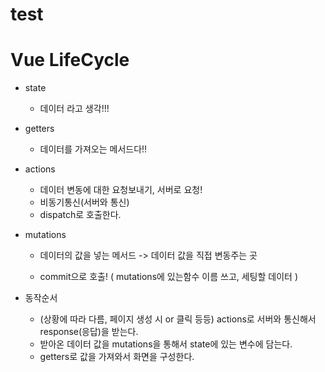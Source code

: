 # test



# Vue LifeCycle



* state

  * 데이터 라고 생각!!!

* getters

  * 데이터를 가져오는 메서드다!!

* actions

  * 데이터 변동에 대한 요청보내기, 서버로 요청!
  * 비동기통신(서버와 통신)
  * dispatch로 호출한다.

* mutations

  * 데이터의 값을 넣는 메서드 -> 데이터 값을 직접 변동주는 곳

  * commit으로 호출! ( mutations에 있는함수 이름 쓰고, 세팅할 데이터 )

    



* 동작순서
  * (상황에 따라 다름, 페이지 생성 시 or 클릭 등등) actions로 서버와 통신해서 response(응답)을 받는다.
  * 받아온 데이터 값을 mutations을 통해서 state에 있는 변수에 담는다.
  * getters로 값을 가져와서 화면을 구성한다.

